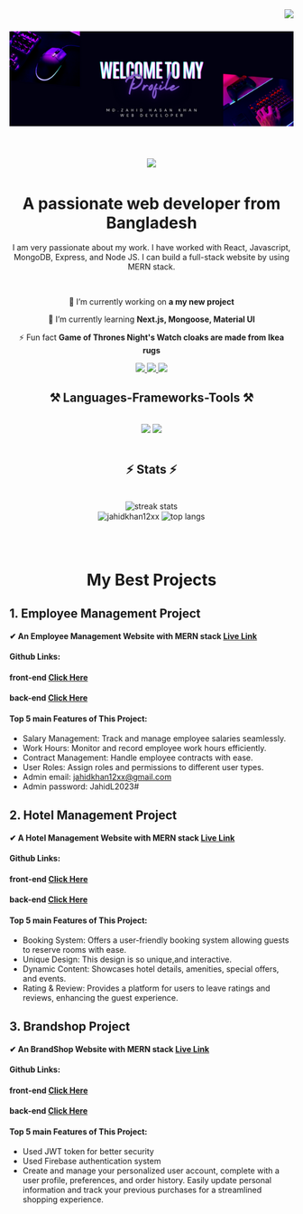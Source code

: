 
<img align="right" src="https://visitor-badge.laobi.icu/badge?page_id=page.id=jahidkhan12xx.jahidkhan12xx" />


<h1 align="center">
    <img style = "width:100vw" src="https://raw.githubusercontent.com/jahidkhan12xx/jahidkhan12xx/main/welcome%20to%20MY.png" />
</h1>
<h1 align="center">
    <img style = "width:100vw" src="https://readme-typing-svg.herokuapp.com/?font=Righteous&size=35&center=true&vCenter=true&width=500&height=70&duration=4000&lines=Hi+There!+👋;+I'm+Zahid+Khan!;" />
</h1>

<h1 align="center"> A passionate web developer from Bangladesh </h1>
<div align="center">
        
 I am very passionate about my work. I have worked with React, Javascript, MongoDB, Express, and Node JS. I can build a full-stack website by using MERN stack.
</div>



<div align="center">

    
<br/>
    


    
 🔭 I’m currently working on **a my new project**
 
 🌱 I’m currently learning **Next.js, Mongoose, Material UI**

⚡ Fun fact **Game of Thrones Night's Watch cloaks are made from Ikea rugs**

 
  <a href="mailto:jahidkhan12xx@gmail.com">
    <img src="https://img.shields.io/badge/Gmail-333333?style=for-the-badge&logo=gmail&logoColor=red" />
  </a>
  <a href="https://www.linkedin.com/in/md-zahid-hasan-khan-8a38711a6" target="_blank">
    <img src="https://img.shields.io/badge/LinkedIn-0077B5?style=for-the-badge&logo=linkedin&logoColor=white" target="_blank" />
  </a>
  <a href="https://github.com/jahidkhan12xx" target="_blank">
     <img src="https://img.shields.io/badge/Portfolio-FF5722?style=for-the-badge&logo=todoist&logoColor=white" target="_blank" /> <!-- sqlite, safari, google-chrome are other good icon options -->
  </a>
</div>


 
<h2 align="center">⚒️ Languages-Frameworks-Tools ⚒️</h2>
<br/>
<div align="center">
    <img src="https://skillicons.dev/icons?i=react,bootstrap,mui,html,css,vscode,github,figma,tailwind,git" />
    <img src="https://skillicons.dev/icons?i=nodejs,javascript,express,firebase,mongodb" /><br>
</div>

<br/>






<h2 align="center">⚡ Stats ⚡</h2>
<br>
<div align=center>
  <img width="50%" align="center" src="https://github-readme-streak-stats-salesp07.vercel.app/?user=jahidkhan12xx&count_private=true&theme=react&border_radius=10" alt="streak stats"/><br/>
    <img width="50%" align="center" src="https://github-readme-stats.vercel.app/api?username=jahidkhan12xx&show_icons=true&locale=en" alt="jahidkhan12xx" />
  <img width="50%" align="center" src="https://github-readme-stats-salesp07.vercel.app/api/top-langs/?username=jahidkhan12xx&hide=HTML&langs_count=8&layout=compact&theme=react&border_radius=10&size_weight=0.5&count_weight=0.5&exclude_repo=github-readme-stats" alt="top langs" />
</div>

<br/><br/>





<div align=center>
    
# My Best Projects

<div align=left>
    
    
    
## 1. Employee Management Project

#### ✔ An Employee Management Website with MERN stack [Live Link](https://programming-booth.web.app/)
**Github Links:**
#### front-end [Click Here](https://github.com/jahidkhan12xx/Employee-Management-Project-Client.git)
#### back-end [Click Here](https://github.com/jahidkhan12xx/Employee-Management-Project-Server.git)
#### Top 5 main Features of This Project:
- Salary Management: Track and manage employee salaries seamlessly.
- Work Hours: Monitor and record employee work hours efficiently.
- Contract Management: Handle employee contracts with ease.
- User Roles: Assign roles and permissions to different user types.
- Admin email: jahidkhan12xx@gmail.com
- Admin password: JahidL2023#



## 2. Hotel Management Project

#### ✔ A Hotel Management Website with MERN stack [Live Link](https://assignment-11-7ddcc.web.app/)
**Github Links:**
#### front-end [Click Here](https://github.com/jahidkhan12xx/roombooking.git)
#### back-end [Click Here](https://github.com/jahidkhan12xx/roombooking-server.git)
#### Top 5 main Features of This Project:
- Booking System: Offers a user-friendly booking system allowing guests to reserve rooms with ease.
- Unique Design: This design is so unique,and interactive.
- Dynamic Content: Showcases hotel details, amenities, special offers, and events.
- Rating & Review: Provides a platform for users to leave ratings and reviews, enhancing the guest experience.




## 3. Brandshop  Project

#### ✔ An BrandShop Website with MERN stack [Live Link](https://brand-shop-4b959.web.app/)
**Github Links:**
#### front-end [Click Here](https://github.com/jahidkhan12xx/brandShop.git)
#### back-end [Click Here](https://github.com/jahidkhan12xx/brandShop-server.git)
#### Top 5 main Features of This Project:
- Used JWT token for better security
- Used Firebase authentication system
- Create and manage your personalized user account, complete with a user profile, preferences, and order history.
Easily update personal information and track your previous purchases for a streamlined shopping experience.
</div>


</div>



